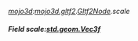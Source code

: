 _[mojo3d](../../modules/mojo3d/mojo3d-module.md):[mojo3d.gltf2](../../modules/mojo3d/mojo3d-gltf2.md).[Gltf2Node](../../modules/mojo3d/mojo3d-gltf2-gltf2node.md).scale_
##### Field scale:[std.geom.Vec3f](../../modules/std/std-geom-vec3f.md)
